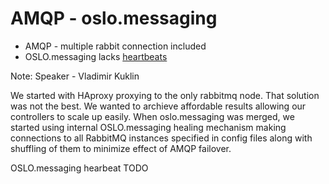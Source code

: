 # AMQP - oslo.messaging

- AMQP - multiple rabbit connection included
- OSLO.messaging lacks [heartbeats](https://bugs.launchpad.net/mos/+bug/856764)

Note: Speaker - Vladimir Kuklin

We started with HAproxy proxying to the only rabbitmq node. That solution was not the best. We wanted to archieve affordable results allowing our controllers to scale up easily. When oslo.messaging was merged, we started using internal OSLO.messaging healing mechanism making connections to all RabbitMQ instances specified in config files along with shuffling of them to minimize effect of AMQP failover.

OSLO.messaging hearbeat TODO
